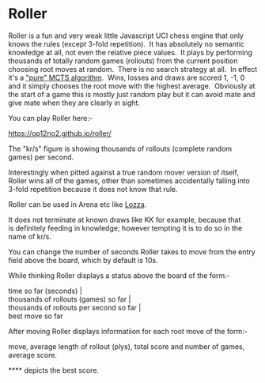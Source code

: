 # Roller 

<p>Roller is a fun and very weak little Javascript UCI chess engine that only knows the rules (except 3-fold repetition).  It has absolutely no semantic knowledge at all, not even the relative piece values.  It plays by performing thousands of totally random games (rollouts) from the current position choosing root moves at random.  There is no search strategy at all.  In effect it's a <a href="https://en.wikipedia.org/wiki/Monte_Carlo_tree_search#Pure_Monte_Carlo_game_search">"pure" MCTS algorithm</a>.  Wins, losses and draws are scored 1, -1, 0 and it simply chooses the root move with the highest average.  Obviously at the start of a game this is mostly just random play but it can avoid mate and give mate when they are clearly in sight.</p><p>You can play Roller here:-</p>
<p><a href="https://op12no2.github.io/roller/">https://op12no2.github.io/roller/</a></p>
<p>The "kr/s" figure is showing thousands of rollouts (complete random games) per second.</p>
<p>Interestingly when pitted against a true random mover version of itself, Roller wins all of the games, other than sometimes accidentally falling into 3-fold repetition because it does not know that rule.</p>
<p>Roller can be used in Arena etc like <a href="https://github.com/op12no2/lozza">Lozza</a>.</p>
<p>It does not terminate at known draws like KK for example, because that is definitely feeding in knowledge; however tempting it is to do so in the name of kr/s.</p>
<p>You can change the number of seconds Roller takes to move from the entry field above the board, which by default is 10s.</p>
<p>While thinking Roller displays a status above the board of the form:-</p>
<p>time so far (seconds) | <br />thousands of rollouts (games) so far |<br />thousands of rollouts per second so far |<br />best move so far</p>
<p>After moving Roller displays informatiion for each root move of the form:-
<p>move, average length of rollout (plys), total score and number of games, average score.</p>
<p>**** depicts the best score.</p>



